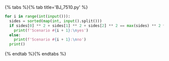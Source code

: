 {% tabs %}{% tab title='BJ_7510.py' %}

```py
for i in range(int(input())):
  sides = sorted(map(int, input().split()))
  if sides[0] ** 2 + sides[1] ** 2 + sides[2] ** 2 == max(sides) ** 2 * 2:
    print(f'Scenario #{i + 1}:\nyes')
  else:
    print(f'Scenario #{i + 1}:\nno')
  print()
```

{% endtab %}{% endtabs %}
